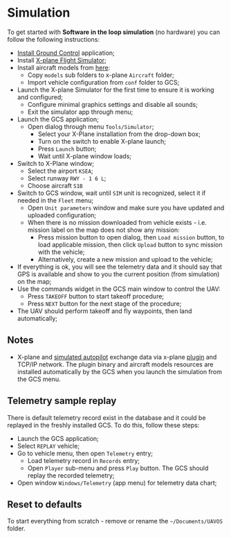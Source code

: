 ---
---

# Simulation

To get started with **Software in the loop simulation** (no hardware) you can follow the following instructions:

- [Install Ground Control](install) application;
- Install [X-plane Flight Simulator](http://www.x-plane.com/);
- Install aircraft models from [here](https://github.com/uavos/apx-sim-xpl):
  - Copy `models` sub folders to x-plane `Aircraft` folder;
  - Import vehicle configuration from `conf` folder to GCS;
- Launch the X-plane Simulator for the first time to ensure it is working and configured;
  - Configure minimal graphics settings and disable all sounds;
  - Exit the simulator app through menu;
- Launch the GCS application;
  - Open dialog through menu `Tools/Simulator`;
    - Select your X-Plane installation from the drop-down box;
    - Turn on the switch to enable X-plane launch;
    - Press `Launch` button;
    - Wait until X-plane window loads;
- Switch to X-Plane window;
  - Select the airport `KSEA`;
  - Select runway `RWY - 1 6 L`;
  - Choose aircraft `S1B`
- Switch to GCS window, wait until `SIM` unit is recognized, select it if needed in the `Fleet` menu;
  - Open `Unit parameters` window and make sure you have updated and uploaded configuration;
  - When there is no mission downloaded from vehicle exists - i.e. mission label on the map does not show any mission:
    - Press mission button to open dialog, then `Load mission` button, to load applicable mission, then click `Upload` button to sync mission with the vehicle;
    - Alternatively, create a new mission and upload to the vehicle;
- If everything is ok, you will see the telemetry data and it should say that GPS is available and show to you the current position (from simulation) on the map;
- Use the commands widget in the GCS main window to control the UAV:
  - Press `TAKEOFF` button to start takeoff procedure;
  - Press `NEXT` button for the next stage of the procedure;
- The UAV should perform takeoff and fly waypoints, then land automatically;

## Notes

- X-plane and [simulated autopilot](/hw/sim) exchange data via x-plane [plugin](https://github.com/uavos/apx-gcs/tree/main/src/Plugins/System/Simulator/xplane) and TCP/IP network. The plugin binary and aircraft models resources are installed automatically by the GCS when you launch the simulation from the GCS menu.

## Telemetry sample replay

There is default telemetry record exist in the database and it could be replayed in the freshly installed GCS. To do this, follow these steps:

- Launch the GCS application;
- Select `REPLAY` vehicle;
- Go to vehicle menu, then open `Telemetry` entry;
  - Load telemetry record in `Records` entry;
  - Open `Player` sub-menu and press `Play` button. The GCS should replay the recorded telemetry;
- Open window `Windows/Telemetry` (app menu) for telemetry data chart;

## Reset to defaults

To start everything from scratch - remove or rename the `~/Documents/UAVOS` folder.

